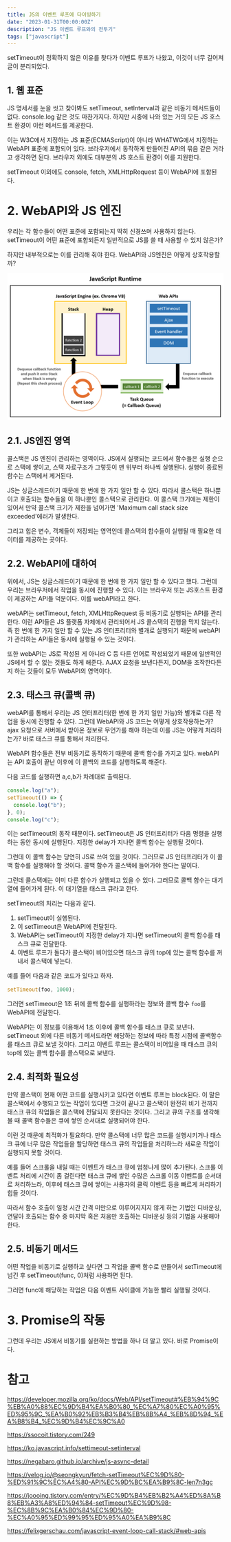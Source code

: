 ```yaml
---
title: JS의 이벤트 루프에 다이빙하기
date: "2023-01-31T00:00:00Z"
description: "JS 이벤트 루프와의 전투기"
tags: ["javascript"]
---
```


setTimeout이 정확하지 않은 이유를 찾다가 이벤트 루프가 나왔고, 이것이 너무 길어져 글이 분리되었다.

## 1. 웹 표준

JS 명세서를 눈을 씻고 찾아봐도 setTimeout, setInterval과 같은 비동기 메서드들이 없다. console.log 같은 것도 마찬가지다. 하지만 시중에 나와 있는 거의 모든 JS 호스트 환경이 이런 메서드를 제공한다. 

이는 W3C에서 지정하는 JS 표준(ECMAScript)이 아니라 WHATWG에서 지정하는 WebAPI 표준에 포함되어 있다. 브라우저에서 동작하게 만들어진 API의 묶음 같은 거라고 생각하면 된다. 브라우저 외에도 대부분의 JS 호스트 환경이 이를 지원한다.

setTimeout 이외에도 console, fetch, XMLHttpRequest 등이 WebAPI에 포함된다.

# 2. WebAPI와 JS 엔진

우리는 각 함수들이 어떤 표준에 포함되는지 딱히 신경쓰며 사용하지 않는다. setTimeout이 어떤 표준에 포함되든지 일반적으로 JS를 쓸 때 사용할 수 있지 않은가?

하지만 내부적으로는 이를 관리해 줘야 한다. WebAPI와 JS엔진은 어떻게 상호작용할까?

![webapi](./webapi.png)

## 2.1. JS엔진 영역

콜스택은 JS 엔진이 관리하는 영역이다. JS에서 실행되는 코드에서 함수들은 실행 순으로 스택에 쌓이고, 스택 자료구조가 그렇듯이 맨 위부터 하나씩 실행된다. 실행이 종료된 함수는 스택에서 제거된다.

JS는 싱글스레드이기 때문에 한 번에 한 가지 일만 할 수 있다. 따라서 콜스택은 하나뿐이고 호출되는 함수들을 이 하나뿐인 콜스택으로 관리한다. 이 콜스택 크기에는 제한이 있어서 만약 콜스택 크기가 제한을 넘어가면 'Maximum call stack size exceeded'에러가 발생한다.

그리고 힙은 변수, 객체들이 저장되는 영역인데 콜스택의 함수들이 실행될 때 필요한 데이터를 제공하는 곳이다.

## 2.2. WebAPI에 대하여

위에서, JS는 싱글스레드이기 때문에 한 번에 한 가지 일만 할 수 있다고 했다. 그런데 우리는 브라우저에서 작업을 동시에 진행할 수 있다. 이는 브라우저 또는 JS호스트 환경이 제공하는 API들 덕분이다. 이를 webAPI라고 한다.

webAPI는 setTimeout, fetch, XMLHttpRequest 등 비동기로 실행되는 API를 관리한다. 이런 API들은 JS 플랫폼 자체에서 관리되어서 JS 콜스택의 진행을 막지 않는다. 즉 한 번에 한 가지 일만 할 수 있는 JS 인터프리터와 별개로 실행되기 때문에 webAPI가 관리하는 API들은 동시에 실행될 수 있는 것이다.

또한 webAPI는 JS로 작성된 게 아니라 C 등 다른 언어로 작성되었기 때문에 일반적인 JS에서 할 수 없는 것들도 하게 해준다. AJAX 요청을 보낸다든지, DOM을 조작한다든지 하는 것들이 모두 WebAPI의 영역이다.

## 2.3. 태스크 큐(콜백 큐)

webAPI를 통해서 우리는 JS 인터프리터(한 번에 한 가지 일만 가능)와 별개로 다른 작업을 동시에 진행할 수 있다. 그런데 WebAPI와 JS 코드는 어떻게 상호작용하는가? ajax 요청으로 서버에서 받아온 정보로 무언가를 해야 하는데 이를 JS는 어떻게 처리하는가? 바로 태스크 큐를 통해서 처리한다.

WebAPI 함수들은 전부 비동기로 동작하기 때문에 콜백 함수를 가지고 있다. webAPI는 API 호출이 끝난 이후에 이 콜백의 코드를 실행하도록 해준다.

다음 코드를 실행하면 a,c,b가 차례대로 출력된다.

```js
console.log("a");
setTimeout(() => {
  console.log("b");
}, 0);
console.log("c");
```

이는 setTimeout의 동작 때문이다. setTimeout은 JS 인터프리터가 다음 명령을 실행하는 동안 동시에 실행된다. 지정한 delay가 지나면 콜백 함수는 실행될 것이다.

그런데 이 콜백 함수는 당연히 JS로 쓰여 있을 것이다. 그러므로 JS 인터프리터가 이 콜백 함수를 실행해야 할 것이다. 콜백 함수가 콜스택에 들어가야 한다는 말이다. 

그런데 콜스택에는 이미 다른 함수가 실행되고 있을 수 있다. 그러므로 콜백 함수는 대기열에 들어가게 된다. 이 대기열을 태스크 큐라고 한다.

setTimeout의 처리는 다음과 같다.

1. setTimeout이 실행된다.
2. 이 setTimeout은 WebAPI에 전달된다.
3. WebAPI는 setTimeout이 지정한 delay가 지나면 setTimeout의 콜백 함수를 태스크 큐로 전달한다.
4. 이벤트 루프가 돌다가 콜스택이 비어있으면 태스크 큐의 top에 있는 콜백 함수를 꺼내서 콜스택에 넣는다.

예를 들어 다음과 같은 코드가 있다고 하자.

```js
setTimeout(foo, 1000);
```

그러면 setTimeout은 1초 뒤에 콜백 함수를 실행하라는 정보와 콜백 함수 `foo`를 WebAPI에 전달한다.

WebAPI는 이 정보를 이용해서 1초 이후에 콜백 함수를 태스크 큐로 보낸다. setTimeout 외에 다른 비동기 메서드라면 해당하는 정보에 따라 특정 시점에 콜백함수를 태스크 큐로 보낼 것이다. 그리고 이벤트 루프는 콜스택이 비어있을 때 태스크 큐의 top에 있는 콜백 함수를 콜스택으로 보낸다.

## 2.4. 최적화 필요성

만약 콜스택이 현재 어떤 코드를 실행시키고 있다면 이벤트 루프는 block된다. 이 말은 콜스택에서 수행되고 있는 작업이 있다면 그것이 끝나고 콜스택이 완전히 비기 전까지 태스크 큐의 작업들은 콜스택에 전달되지 못한다는 것이다. 그리고 큐의 구조를 생각해 볼 때 콜백 함수들은 큐에 쌓인 순서대로 실행되어야 한다.

이런 것 때문에 최적화가 필요하다. 만약 콜스택에 너무 많은 코드를 실행시키거나 태스크 큐에 너무 많은 작업들을 할당하면 태스크 큐의 작업들을 처리하느라 새로운 작업이 실행되지 못할 것이다. 

예를 들어 스크롤을 내릴 때는 이벤트가 태스크 큐에 엄청나게 많이 추가된다. 스크롤 이벤트 처리에 시간이 좀 걸린다면 태스크 큐에 쌓인 수많은 스크롤 이동 이벤트를 순서대로 처리하느라, 이후에 태스크 큐에 쌓이는 사용자의 클릭 이벤트 등을 빠르게 처리하기 힘들 것이다. 

따라서 함수 호출이 일정 시간 간격 미만으로 이루어지지지 않게 하는 기법인 디바운싱, 연달아 호출되는 함수 중 마지막 혹은 처음만 호출하는 디바운싱 등의 기법을 사용해야 한다.

## 2.5. 비동기 메서드

어떤 작업을 비동기로 실행하고 싶다면 그 작업을 콜백 함수로 만들어서 setTimeout에 넘긴 후 setTimeout(func, 0)처럼 사용하면 된다.

그러면 func에 해당하는 작업은 다음 이벤트 사이클에 가능한 빨리 실행될 것이다.

# 3. Promise의 작동

그런데 우리는 JS에서 비동기를 실현하는 방법을 하나 더 알고 있다. 바로 Promise이다.

# 참고

https://developer.mozilla.org/ko/docs/Web/API/setTimeout#%EB%94%9C%EB%A0%88%EC%9D%B4%EA%B0%80_%EC%A7%80%EC%A0%95%ED%95%9C_%EA%B0%92%EB%B3%B4%EB%8B%A4_%EB%8D%94_%EA%B8%B4_%EC%9D%B4%EC%9C%A0

https://ssocoit.tistory.com/249

https://ko.javascript.info/settimeout-setinterval

https://negabaro.github.io/archive/js-async-detail

https://velog.io/@seongkyun/fetch-setTimeout%EC%9D%80-%ED%91%9C%EC%A4%80-API%EC%9D%BC%EA%B9%8C-len7n3gc

https://joooing.tistory.com/entry/%EC%9D%B4%EB%B2%A4%ED%8A%B8%EB%A3%A8%ED%94%84-setTimeout%EC%9D%98-%EC%8B%9C%EA%B0%84%EC%9D%80-%EC%A0%95%ED%99%95%ED%95%A0%EA%B9%8C

https://felixgerschau.com/javascript-event-loop-call-stack/#web-apis